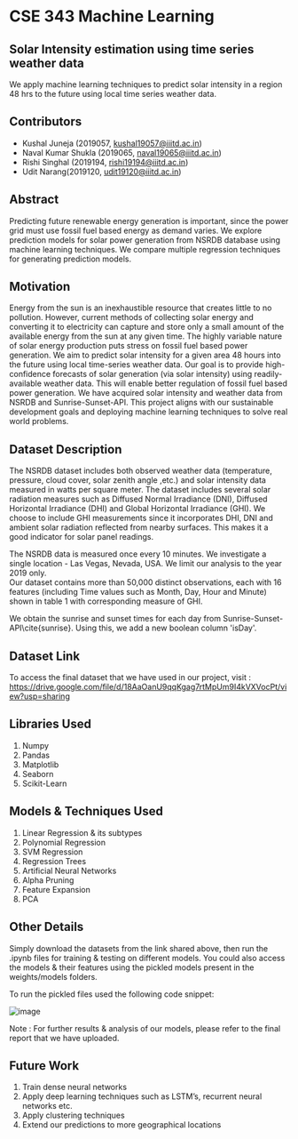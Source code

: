 # CSE 343 Machine Learning

## Solar Intensity estimation using time series weather data

We apply machine learning techniques to predict solar intensity in a region 48 hrs to the future using local time series weather data.

## Contributors
- Kushal Juneja (2019057, kushal19057@iiitd.ac.in)
- Naval Kumar Shukla (2019065, naval19065@iiitd.ac.in)
- Rishi Singhal (2019194, rishi19194@iiitd.ac.in)
- Udit Narang(2019120, udit19120@iiitd.ac.in)

## Abstract
Predicting future renewable energy generation is important, since the power grid must use fossil fuel based energy as demand varies. We explore prediction models for solar power generation from NSRDB database using machine learning techniques. We compare multiple regression techniques for generating prediction models.

## Motivation
Energy from the sun is an inexhaustible resource that creates little to no pollution. However, current methods of collecting solar energy and converting it to electricity can capture and store only a small amount of the available energy from the sun at any given time. The highly variable nature of solar energy production puts stress on fossil fuel based power generation. We aim to predict solar intensity for a given area 48 hours into the future using local time-series weather data. Our goal is to provide high-confidence forecasts of solar generation (via solar intensity) using readily-available weather data. This will enable better regulation of fossil fuel based power generation. We have acquired solar intensity and weather data from NSRDB and Sunrise-Sunset-API. This project aligns with our sustainable development goals and deploying machine learning techniques to solve real world problems.

## Dataset Description
The NSRDB dataset includes both observed weather data (temperature, pressure, cloud cover, solar zenith angle ,etc.) and solar intensity data measured in watts per square meter. The dataset includes several solar radiation measures such as Diffused Normal Irradiance (DNI), Diffused Horizontal Irradiance (DHI) and Global Horizontal Irradiance (GHI). We choose to include GHI measurements since it incorporates DHI, DNI and ambient solar radiation reflected from nearby surfaces. This makes it a good indicator for solar panel readings.

The NSRDB data is measured once every 10 minutes. We investigate a single location - Las Vegas, Nevada, USA. We limit our analysis to the year 2019 only.
<br>
Our dataset contains more than 50,000 distinct observations, each with 16 features (including Time values such as Month, Day, Hour and Minute) shown in table 1 with corresponding measure of GHI.

We obtain the sunrise and sunset times for each day from Sunrise-Sunset-API\cite{sunrise}. Using this, we add a new boolean column 'isDay'.

## Dataset Link
To access the final dataset that we have used in our project, visit : https://drive.google.com/file/d/18AaOanU9qqKgag7rtMpUm9I4kVXVocPt/view?usp=sharing

## Libraries Used
1. Numpy<br>
2. Pandas<br>
3. Matplotlib<br>
4. Seaborn<br>
5. Scikit-Learn<br>

## Models & Techniques Used
1. Linear Regression & its subtypes<br>
2. Polynomial Regression<br>
3. SVM Regression<br>
4. Regression Trees<br>
5. Artificial Neural Networks<br>
6. Alpha Pruning<br>
7. Feature Expansion<br>
8. PCA<br>

## Other Details
Simply download the datasets from the link shared above, then run the .ipynb files for training & testing on different models. You could also access the models & their features using the pickled models present in the weights/models folders.

To run the pickled files used the following code snippet:

![image](https://user-images.githubusercontent.com/58341663/143772279-889238f0-9d67-4819-8505-d33eb3a02e15.png)

Note : For further results & analysis of our models, please refer to the final report that we have uploaded.

## Future Work
<ol>
<li>Train dense neural networks </li>
<li>Apply deep learning techniques such as LSTM’s, recurrent neural networks etc.</li>
<li>Apply clustering techniques </li>
<li>Extend our predictions to more geographical locations</li>
</ol>  


